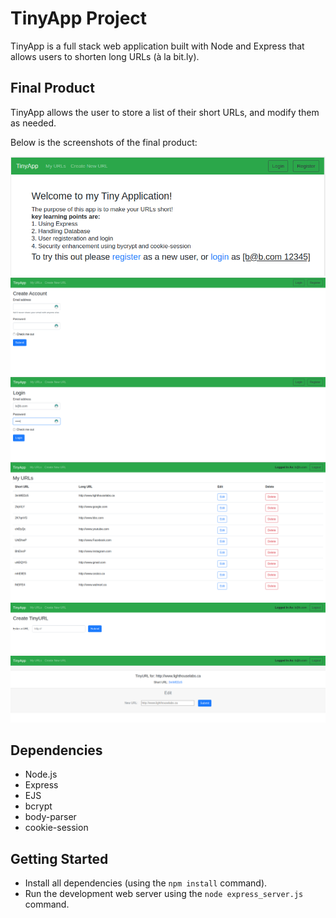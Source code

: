 # TinyApp Project

TinyApp is a full stack web application built with Node and Express that allows users to shorten long URLs (à la bit.ly).


## Final Product

TinyApp allows the user to store a list of their short URLs, and modify them as needed.

Below is  the screenshots of the final product:

!["Screenshot of Home page"](https://github.com/Alizmn/tinyapp/blob/master/docs/Home.png?raw=true)
!["Screenshot of Register page"](https://github.com/Alizmn/tinyapp/blob/master/docs/Register.png?raw=true)
!["Screenshot of Login page"](https://github.com/Alizmn/tinyapp/blob/master/docs/Login.png?raw=true)
!["Screenshot of My URLs page"](https://github.com/Alizmn/tinyapp/blob/master/docs/URLlist.png?raw=true)
!["Screenshot of Create Tiny URLs page"](https://github.com/Alizmn/tinyapp/blob/master/docs/NewURL.png?raw=true)
!["Screenshot of a Edit page"](https://github.com/Alizmn/tinyapp/blob/master/docs/Edit.png?raw=true)


## Dependencies

- Node.js
- Express
- EJS
- bcrypt
- body-parser
- cookie-session

## Getting Started

- Install all dependencies (using the `npm install` command).
- Run the development web server using the `node express_server.js` command.
